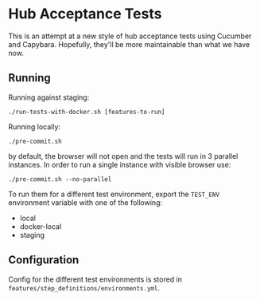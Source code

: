 # Hub Acceptance Tests

This is an attempt at a new style of hub acceptance tests using Cucumber and Capybara.
Hopefully, they'll be more maintainable than what we have now.


## Running

Running against staging:
```
./run-tests-with-docker.sh [features-to-run]
```

Running locally:
```
./pre-commit.sh
```
by default, the browser will not open and the tests will run in 3 parallel instances.
In order to run a single instance with visible browser use:
```
./pre-commit.sh --no-parallel
```

To run them for a different test environment, export the `TEST_ENV` environment variable with one of the following:

  * local
  * docker-local
  * staging

## Configuration

Config for the different test environments is stored in `features/step_definitions/environments.yml`.
